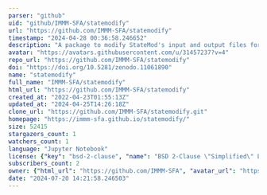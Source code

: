 ```yaml
---
parser: "github"
uid: "github/IMMM-SFA/statemodify"
url: "https://github.com/IMMM-SFA/statemodify"
timestamp: "2024-04-28 00:36:58.246652"
description: "A package to modify StateMod's input and output files for exploratory modeling"
avatar: "https://avatars.githubusercontent.com/u/31457237?v=4"
repo_url: "https://github.com/IMMM-SFA/statemodify"
doi: "https://doi.org/10.5281/zenodo.11061890"
name: "statemodify"
full_name: "IMMM-SFA/statemodify"
html_url: "https://github.com/IMMM-SFA/statemodify"
created_at: "2022-04-23T01:55:13Z"
updated_at: "2024-04-25T14:26:18Z"
clone_url: "https://github.com/IMMM-SFA/statemodify.git"
homepage: "https://immm-sfa.github.io/statemodify/"
size: 52415
stargazers_count: 1
watchers_count: 1
language: "Jupyter Notebook"
license: {"key": "bsd-2-clause", "name": "BSD 2-Clause \"Simplified\" License", "spdx_id": "BSD-2-Clause", "url": "https://api.github.com/licenses/bsd-2-clause", "node_id": "MDc6TGljZW5zZTQ="}
subscribers_count: 2
owner: {"html_url": "https://github.com/IMMM-SFA", "avatar_url": "https://avatars.githubusercontent.com/u/31457237?v=4", "login": "IMMM-SFA", "type": "Organization"}
date: "2024-07-20 14:21:58.246503"
---
```

